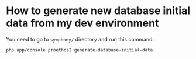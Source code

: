 How to generate new database initial data from my dev environment
=================================================================

You need to go to `symphony/` directory and run this command:
```
php app/console proethos2:generate-database-initial-data
```

